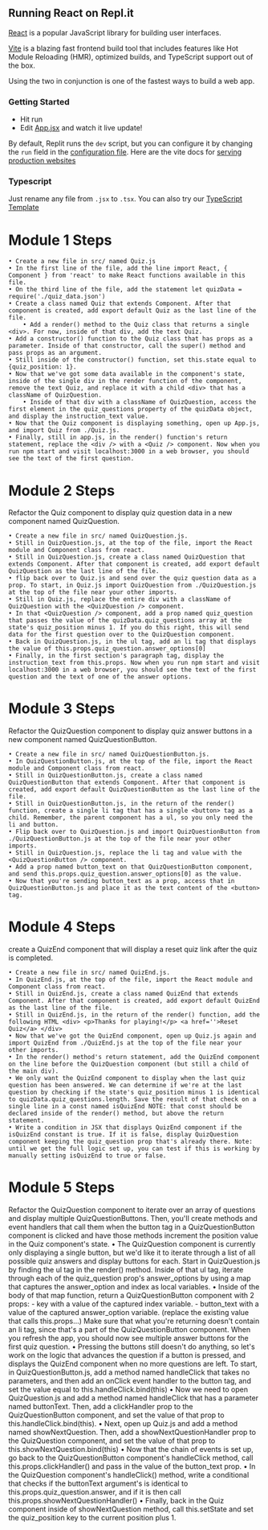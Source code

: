 ## Running React on Repl.it

[React](https://reactjs.org/) is a popular JavaScript library for building user interfaces.

[Vite](https://vitejs.dev/) is a blazing fast frontend build tool that includes features like Hot Module Reloading (HMR), optimized builds, and TypeScript support out of the box.

Using the two in conjunction is one of the fastest ways to build a web app.

### Getting Started
- Hit run
- Edit [App.jsx](#src/App.jsx) and watch it live update!

By default, Replit runs the `dev` script, but you can configure it by changing the `run` field in the [configuration file](#.replit). Here are the vite docs for [serving production websites](https://vitejs.dev/guide/build.html)

### Typescript

Just rename any file from `.jsx` to `.tsx`. You can also try our [TypeScript Template](https://replit.com/@replit/React-TypeScript)

# Module 1 Steps
    • Create a new file in src/ named Quiz.js
    • In the first line of the file, add the line import React, { Component } from 'react' to make React functions available in this file.
    • On the third line of the file, add the statement let quizData = require('./quiz_data.json')
    • Create a class named Quiz that extends Component. After that component is created, add export default Quiz as the last line of the file.
        • Add a render() method to the Quiz class that returns a single <div>. For now, inside of that div, add the text Quiz.
    • Add a constructor() function to the Quiz class that has props as a parameter. Inside of that constructor, call the super() method and pass props as an argument.
    • Still inside of the constructor() function, set this.state equal to {quiz_position: 1}.
    • Now that we've got some data available in the component's state, inside of the single div in the render function of the component, remove the text Quiz, and replace it with a child <div> that has a className of QuizQuestion.
        • Inside of that div with a className of QuizQuestion, access the first element in the quiz_questions property of the quizData object, and display the instruction_text value.
    • Now that the Quiz component is displaying something, open up App.js, and import Quiz from ./Quiz.js.
    • Finally, still in app.js, in the render() function's return statement, replace the <div /> with a <Quiz /> component. Now when you run npm start and visit localhost:3000 in a web browser, you should see the text of the first question.

# Module 2 Steps   
Refactor the Quiz component to display quiz question data in a new component named QuizQuestion.

    • Create a new file in src/ named QuizQuestion.js.
    • Still in QuizQuestion.js, at the top of the file, import the React module and Component class from react.
    • Still in QuizQuestion.js, create a class named QuizQuestion that extends Component. After that component is created, add export default QuizQuestion as the last line of the file.
    • flip back over to Quiz.js and send over the quiz question data as a prop. To start, in Quiz.js import QuizQuestion from ./QuizQuestion.js at the top of the file near your other imports.
    • Still in Quiz.js, replace the entire div with a className of QuizQuestion with the <QuizQuestion /> component.
    • In that <QuizQuestion /> component, add a prop named quiz_question that passes the value of the quizData.quiz_questions array at the state's quiz_position minus 1. If you do this right, this will send data for the first question over to the QuizQuestion component.
    • Back in QuizQuestion.js, in the ul tag, add an li tag that displays the value of this.props.quiz_question.answer_options[0]
    • Finally, in the first section's paragraph tag, display the instruction_text from this.props. Now when you run npm start and visit localhost:3000 in a web browser, you should see the text of the first question and the text of one of the answer options.
    
# Module 3 Steps
Refactor the QuizQuestion component to display quiz answer buttons in a new component named QuizQuestionButton.

    • Create a new file in src/ named QuizQuestionButton.js.
    • In QuizQuestionButton.js, at the top of the file, import the React module and Component class from react.
    • Still in QuizQuestionButton.js, create a class named QuizQuestionButton that extends Component. After that component is created, add export default QuizQuestionButton as the last line of the file.
    • Still in QuizQuestionButton.js, in the return of the render() function, create a single li tag that has a single <button> tag as a child. Remember, the parent component has a ul, so you only need the li and button.
    • Flip back over to QuizQuestion.js and import QuizQuestionButton from ./QuizQuestionButton.js at the top of the file near your other imports.
    • Still in QuizQuestion.js, replace the li tag and value with the <QuizQuestionButton /> component.
    • Add a prop named button_text on that QuizQuestionButton component, and send this.props.quiz_question.answer_options[0] as the value.
    • Now that you're sending button_text as a prop, access that in QuizQuestionButton.js and place it as the text content of the <button> tag.
    
# Module 4 Steps
create a QuizEnd component that will display a reset quiz link after the quiz is completed.

    • Create a new file in src/ named QuizEnd.js.
    • In QuizEnd.js, at the top of the file, import the React module and Component class from react.
    • Still in QuizEnd.js, create a class named QuizEnd that extends Component. After that component is created, add export default QuizEnd as the last line of the file.
    • Still in QuizEnd.js, in the return of the render() function, add the following HTML <div> <p>Thanks for playing!</p> <a href=''>Reset Quiz</a> </div>
    • Now that we've got the QuizEnd component, open up Quiz.js again and import QuizEnd from ./QuizEnd.js at the top of the file near your other imports.
    • In the render() method's return statement, add the QuizEnd component on the line before the QuizQuestion component (but still a child of the main div).
    • We only want the QuizEnd component to display when the last quiz question has been answered. We can determine if we're at the last question by checking if the state's quiz_position minus 1 is identical to quizData.quiz_questions.length. Save the result of that check on a single line in a const named isQuizEnd NOTE: that const should be declared inside of the render() method, but above the return statement.
    • Write a condition in JSX that displays QuizEnd component if the isQuizEnd constant is true. If it is false, display QuizQuestion component keeping the quiz_question prop that's already there. Note: until we get the full logic set up, you can test if this is working by manually setting isQuizEnd to true or false.
# Module 5 Steps
Refactor the QuizQuestion component to iterate over an array of questions and display multiple QuizQuestionButtons. Then, you'll create methods and event handlers that call them when the button tag in a QuizQuestionButton component is clicked and have those methods increment the position value in the Quiz component's state.
    • The QuizQuestion component is currently only displaying a single button, but we'd like it to iterate through a list of all possible quiz answers and display buttons for each. Start in QuizQuestion.js by finding the ul tag in the render() method. Inside of that ul tag, iterate through each of the quiz_question prop's answer_options by using a map that captures the answer_option and index as local variables.
    • Inside of the body of that map function, return a QuizQuestionButton component with 2 props: - key with a value of the captured index variable. - button_text with a value of the captured answer_option variable. (replace the existing value that calls this.props...) Make sure that what you're returning doesn't contain an li tag, since that's a part of the QuizQuestionButton component. When you refresh the app, you should now see multiple answer buttons for the first quiz question.
    • Pressing the buttons still doesn't do anything, so let's work on the logic that advances the question if a button is pressed, and displays the QuizEnd component when no more questions are left. To start, in QuizQuestionButton.js, add a method named handleClick that takes no parameters, and then add an onClick event handler to the button tag, and set the value equal to this.handleClick.bind(this)
    • Now we need to open QuizQuestion.js and add a method named handleClick that has a parameter named buttonText. Then, add a clickHandler prop to the QuizQuestionButton component, and set the value of that prop to this.handleClick.bind(this).
    • Next, open up Quiz.js and add a method named showNextQuestion. Then, add a showNextQuestionHandler prop to the QuizQuestion component, and set the value of that prop to this.showNextQuestion.bind(this)
    • Now that the chain of events is set up, go back to the QuizQuestionButton component's handleClick method, call this.props.clickHandler() and pass in the value of the button_text prop.
    • In the QuizQuestion component's handleClick() method, write a conditional that checks if the buttonText argument's is identical to this.props.quiz_question.answer, and if it is then call this.props.showNextQuestionHandler()
    • Finally, back in the Quiz component inside of showNextQuestion method, call this.setState and set the quiz_position key to the current position plus 1.
